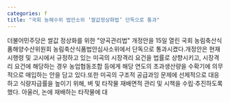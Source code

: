 ```yaml
---
categories: f
title: "국회 농해수위 법안소위 ‘쌀값정상화법’ 단독으로 통과"
---
```

더불어민주당은 쌀값 정상화를 위한 "양곡관리법" 개정안을 15일 열린 국회 농림축산식품해양수산위원회 농림축산식품법안심사소위에서 단독으로 통과시켰다.개정안은 현재 시행령 및 고시에서 규정하고 있는 미곡의 시장격리 요건을 법률로 상향시키고, 시장격리 요건에 해당하는 경우 농업협동조합 등에게 해당 연도의 초과생산량을 수확기에 의무적으로 매입하는 안을 담고 있다.또한 미곡의 구조적 공급과잉 문제에 선제적으로 대응하고 식량자급률을 높이기 위해, 벼 및 타작물 재배면적 관리 및 시책을 수립·추진하도록 했다. 아울러, 논에 재배하는 타작물에 대